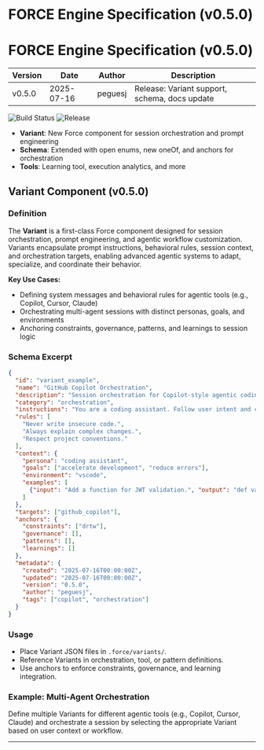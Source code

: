 
# FORCE Engine Specification (v0.5.0)


# FORCE Engine Specification (v0.5.0)

| Version | Date       | Author   | Description                                  |
|---------|------------|----------|----------------------------------------------|
| v0.5.0  | 2025-07-16 | peguesj  | Release: Variant support, schema, docs update |

![Build Status](https://img.shields.io/github/actions/workflow/status/peguesj/yj-dev_sentinel/ci.yml?branch=main)
![Release](https://img.shields.io/github/v/release/peguesj/yj-dev_sentinel)
- **Variant**: New Force component for session orchestration and prompt engineering
- **Schema**: Extended with open enums, new oneOf, and anchors for orchestration
- **Tools**: Learning tool, execution analytics, and more


## Variant Component (v0.5.0)

### Definition

The **Variant** is a first-class Force component designed for session orchestration, prompt engineering, and agentic workflow customization. Variants encapsulate prompt instructions, behavioral rules, session context, and orchestration targets, enabling advanced agentic systems to adapt, specialize, and coordinate their behavior.

**Key Use Cases:**
- Defining system messages and behavioral rules for agentic tools (e.g., Copilot, Cursor, Claude)
- Orchestrating multi-agent sessions with distinct personas, goals, and environments
- Anchoring constraints, governance, patterns, and learnings to session logic

### Schema Excerpt

```json
{
  "id": "variant_example",
  "name": "GitHub Copilot Orchestration",
  "description": "Session orchestration for Copilot-style agentic coding.",
  "category": "orchestration",
  "instructions": "You are a coding assistant. Follow user intent and coding best practices.",
  "rules": [
    "Never write insecure code.",
    "Always explain complex changes.",
    "Respect project conventions."
  ],
  "context": {
    "persona": "coding assistant",
    "goals": ["accelerate development", "reduce errors"],
    "environment": "vscode",
    "examples": [
      {"input": "Add a function for JWT validation.", "output": "def validate_jwt(token): ..."}
    ]
  },
  "targets": ["github_copilot"],
  "anchors": {
    "constraints": ["drtw"],
    "governance": [],
    "patterns": [],
    "learnings": []
  },
  "metadata": {
    "created": "2025-07-16T00:00:00Z",
    "updated": "2025-07-16T00:00:00Z",
    "version": "0.5.0",
    "author": "peguesj",
    "tags": ["copilot", "orchestration"]
  }
}
```

### Usage

- Place Variant JSON files in `.force/variants/`.
- Reference Variants in orchestration, tool, or pattern definitions.
- Use anchors to enforce constraints, governance, and learning integration.

### Example: Multi-Agent Orchestration

Define multiple Variants for different agentic tools (e.g., Copilot, Cursor, Claude) and orchestrate a session by selecting the appropriate Variant based on user context or workflow.

---
